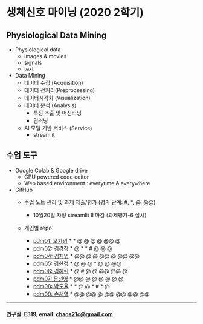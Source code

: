 # 생체신호 마이닝 (2020 2학기)

## Physiological Data Mining
* Physiological data
  - images & movies
  - signals
  - text
* Data Mining
  - 데이터 수집 (Acquisition)
  - 데이터 전처리(Preprocessing)
  - 데이터시각화 (Visualization)
  - 데이터 분석 (Analysis)
    * 특징 추출 및 머신러닝
    * 딥러닝
  - AI 모델 기반 서비스 (Service)
    * streamlit
    
## 수업 도구
* Google Colab & Google drive
  - GPU powered code editor
  - Web based environment : everytime & everywhere
* GitHub
  - 수업 노트 관리 및 과제 제출/평가 (평가 단계: #, *, @, @@)
    * 10월20일 자정 streamlit II 마감 (과제평가-6 실시) 
    
  - 개인별 repo  
    * [pdm01: 오가영](https://github.com/o-going/pdm01) * * @ @ @ @ @@ @
    * [pdm02: 김경창](https://github.com/rldckd0103/pdm02) * @ * * # @ @ @
    * [pdm04: 김채영](https://github.com/kimchaeyoung-student/pdm04) * @@ @ @ @@ @ @@ @@
    * [pdm05: 김현정](https://github.com/dasdasqs2/pdm05) * @ @ @ * @ @ @@
    * [pdm06: 김혜린](https://github.com/Kim-Hyerin/pdm06) * @ # @ @ @@ @@ @
    * [pdm07: 문선영](https://github.com/anstjsdud/pdm07) * @@ @ @ @ @ @ @
    * [pdm08: 박도율](https://github.com/DoyulPark/pdm08) * * @ @ * # * @
    * [pdm09: 손채영](https://github.com/chaeyeongSon/pdm09) * @@ @@ @ @@ @@ @@ @@
 ---
 #### 연구실: E319, email: chaos21c@gmail.com
 
